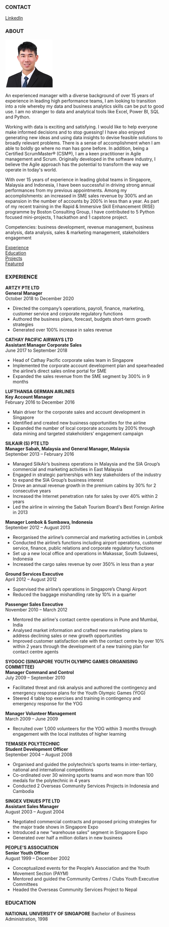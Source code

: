 <!-- CONTACT Section Starts -->
### CONTACT

<!-- Add your details 
✉️:  
📲 +91-XXXXXXXXXX
-->
[LinkedIn](https://linkedin.com/in/wilsontys) 
<!-- CONTACT Section Ends -->

<!-- ABOUT Section Starts -->
### ABOUT
<!-- Add link to your picture -->

![alt text](https://github.com/wilsontys/wilsontys/blob/main/wilson_tan_150x150.jpg)

<!-- Add your details -->

An experienced manager with a diverse background of over 15 years of experience in leading high performance teams, I am looking to transition into a role whereby my data and business analytics skills can be put to good use. I am no stranger to data and analytical tools like Excel, Power BI, SQL and Python. 

Working with data is exciting and satisfying. I would like to help everyone make informed decisions and to stop guessing! I have also enjoyed generating new ideas and using data insights to devise feasible solutions to broadly relevant problems. There is a sense of accomplishment when I am able to boldly go where no man has gone before. In addition, being a Certified ScrumMaster® (CSM®), I am a keen practitioner in Agile management and Scrum. Originally developed in the software industry, I believe the Agile approach has the potential to transform the way we operate in today's world. 

With over 15 years of experience in leading global teams in Singapore, Malaysia and Indonesia, I have been successful in driving strong annual performances from my previous appointments. Among my accomplishments: an increased in SME sales revenue by 300% and an expansion in the number of accounts by 200% in less than a year. As part of my recent training in the Rapid & Immersive Skill Enhancement (RISE) programme by Boston Consulting Group, I have contributed to 5 Python focused mini-projects, 1 hackathon and 1 capstone project. 

Competencies: business development, revenue management, business analysis, data analysis, sales & marketing management, stakeholders engagement

<!-- Add link to the sections -->
[Experience](#experience) <br>
[Education](#education) <br>
[Projects](#projects) <br>
[Featured](#featured) <br> 

<!-- ABOUT Section Ends -->

<!-- EXPERIENCE Section Starts -->
### EXPERIENCE
<!-- Add your details -->
**ARTZY PTE LTD <br>
General Manager** <br>
October 2018 to December 2020
- Directed the company’s operations, payroll, finance, marketing, customer service and corporate regulatory functions
- Authored the business plans, forecast, budgets short-term growth strategies
- Generated over 100% increase in sales revenue 

**CATHAY PACIFIC AIRWAYS LTD <br>
Assistant Manager Corporate Sales** <br>
June 2017 to September 2018
- Head of Cathay Pacific corporate sales team in Singapore
- Implemented the corporate account development plan and spearheaded the airline’s direct sales online portal for SME 
- Expanded the sales revenue from the SME segment by 300% in 9 months

**LUFTHANSA GERMAN AIRLINES <br>
Key Account Manager** <br>
February 2016 to December 2016
- Main driver for the corporate sales and account development in Singapore 
- Identified and created new business opportunities for the airline
- Expanded the number of local corporate accounts by 200% through data mining and targeted stakeholders’ engagement campaign

**SILKAIR (S) PTE LTD	<br>
Manager Sabah, Malaysia and General Manager, Malaysia** <br>
September 2013 – February 2016
- Managed SilkAir’s business operations in Malaysia and the SIA Group’s commercial and marketing activities in East Malaysia
- Engaged in strategic partnerships with key stakeholders of the industry to expand the SIA Group’s business interest
- Drove an annual revenue growth in the premium cabins by 30% for 2 consecutive years
- Increased the Internet penetration rate for sales by over 40% within 2 years
- Led the airline in winning the Sabah Tourism Board's Best Foreign Airline in 2013

**Manager Lombok & Sumbawa, Indonesia** <br>
September 2012 – August 2013
- Reorganised the airline’s commercial and marketing activities in Lombok
- Conducted the airline’s functions including airport operations, customer service, finance, public relations and corporate regulatory functions
- Set up a new local office and operations in Makassar, South Sulawesi, Indonesia
- Increased the cargo sales revenue by over 350% in less than a year

**Ground Services Executive** <br>
April 2012 – August 2012
- Supervised the airline’s operations in Singapore’s Changi Airport
- Reduced the baggage mishandling rate by 10% in a quarter 

**Passenger Sales Executive**	
November 2010 – March 2012
- Mentored the airline's contact centre operations in Pune and Mumbai, India
- Analysed market information and crafted new marketing plans to address declining sales or new growth opportunities 
- Improved customer satisfaction rate with the contact centre by over 10% within 2 years through the development of a new training plan for contact centre agents

**SYOGOC (SINGAPORE YOUTH OLYMPIC GAMES ORGANISING COMMITTEE) <br>
Manager Command and Control**	<br>
July 2009 – September 2010
- Facilitated threat and risk analysis and authored the contingency and emergency response plans for the Youth Olympic Games (YOG)
- Steered 4 table top exercises and training in contingency and emergency response for the YOG

**Manager Volunteer Management** <br>
March 2009 – June 2009
- Recruited over 1,000 volunteers for the YOG within 3 months through engagement with the local institutes of higher learning

**TEMASEK POLYTECHNIC	<br>
Student Development Officer** <br>
September 2004 – August 2008
- Organised and guided the polytechnic’s sports teams in inter-tertiary, national and international competitions
- Co-ordinated over 30 winning sports teams and won more than 100 medals for the polytechnic in 4 years
- Conducted 2 Overseas Community Services Projects in Indonesia and Cambodia

**SINGEX VENUES PTE LTD	<br>
Assistant Sales Manager** <br>
August 2003 – August 2004
- Negotiated commercial contracts and proposed pricing strategies for the major trade shows in Singapore Expo
- Introduced a new “warehouse sales” segment in Singapore Expo
- Generated over half a million dollars in new business

**PEOPLE’S ASSOCIATION <br>
Senior Youth Officer** <br>
August 1999 – December 2002
- Conceptualized events for the People’s Association and the Youth Movement Section (PAYM)
- Mentored and guided the Community Centres / Clubs Youth Executive Committees
- Headed the Overseas Community Services Project to Nepal 
<!-- EXPERIENCE Section Ends -->

<!-- EDUCATION Section Starts -->
### EDUCATION

<!-- Add your details -->
**NATIONAL UNIVERSITY OF SINGAPORE**
Bachelor of Business Administration, 1998

<!-- EDUCATION Section Ends -->

<!-- PROJECTS Section Starts -->
<!-- Add your details ### PROJECTS-->
<!-- Add your details 
[Classification based projects](#classification-based-projects) <br>
[Regression based projects](#regression-based-projects) <br>-->

<!-- Add your details

#### Classification based projects
![alt text](https://raw.githubusercontent.com/krvishwesh54/Kumar-Vishwesh/main/images/Classification.png)

In machine learning, classification refers to a predictive modeling problem where a class label is predicted for a given example of input data.

[Click here to view codebase](https://github.com/krvishwesh54/DataScience_DeepLearning_MachineLearning/tree/master/Classification)

#### Regression based projects
![alt text](https://raw.githubusercontent.com/krvishwesh54/Kumar-Vishwesh/main/images/Regression.jpg)

Regression is a supervised learning technique which helps in finding the correlation between variables and enables us to predict the continuous output variable based on the one or more predictor variables.

[Click here to view codebase](https://github.com/krvishwesh54/DataScience_DeepLearning_MachineLearning/tree/master/Regression) -->

<!-- PROJECTS Section Ends -->

<!-- FEATURED Section Starts -->
<!--## FEATURED -->
<!-- Add your details -->
<!-- ##### Certifications 
Machine Learning by Columbia University -->

<!-- ##### Achievements
Star performer of the year at Accenture-->
<!-- FEATURED Section Ends -->
